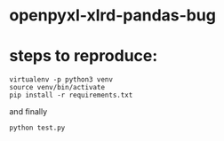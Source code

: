 # openpyxl-xlrd-pandas-bug


# steps to reproduce:

```
virtualenv -p python3 venv
source venv/bin/activate
pip install -r requirements.txt
```

and finally

```
python test.py
```
